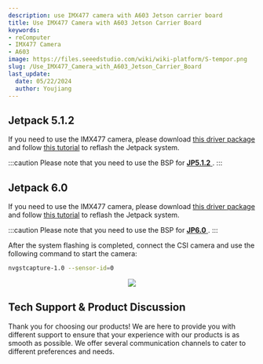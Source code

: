 ```yaml
---
description: use IMX477 camera with A603 Jetson carrier board
title: Use IMX477 Camera with A603 Jetson Carrier Board
keywords:
- reComputer
- IMX477 Camera
- A603
image: https://files.seeedstudio.com/wiki/wiki-platform/S-tempor.png
slug: /Use_IMX477_Camera_with_A603_Jetson_Carrier_Board
last_update:
  date: 05/22/2024
  author: Youjiang
---
```


## Jetpack 5.1.2

If you need to use the IMX477 camera, please download [this driver package](https://szseeedstudio-my.sharepoint.cn/:u:/g/personal/youjiang_yu_szseeedstudio_partner_onmschina_cn/ERJdh3pvdYZOqJWugsnMJKEBMkGXtU8ngY03kJeLDWSkLw?e=TuLWmL) and follow [this tutorial](https://wiki.seeedstudio.com/reComputer_A603_Flash_System/) to reflash the Jetpack system.

:::caution
Please note that you need to use the BSP for [ **JP5.1.2** ](https://developer.nvidia.com/embedded/jetson-linux-r3541).
:::

## Jetpack 6.0

If you need to use the IMX477 camera, please download [this driver package](https://szseeedstudio-my.sharepoint.cn/:u:/g/personal/youjiang_yu_szseeedstudio_partner_onmschina_cn/ETIsoZ25I69KsSiA6TweK4UBVfo7gBrvPyKX9pJ68J8oIA?e=a9uumE) and follow [this tutorial](https://wiki.seeedstudio.com/reComputer_A603_Flash_System/) to reflash the Jetpack system.

:::caution
Please note that you need to use the BSP for [ **JP6.0** ](https://developer.nvidia.com/embedded/jetson-linux-r363).
:::

After the system flashing is completed, connect the CSI camera and use the following command to start the camera:

```bash
nvgstcapture-1.0 --sensor-id=0
```

<div align="center"><img width="{800}" src="https://files.seeedstudio.com/wiki/reComputer-Jetson/A608/camera.png" /></div>


## Tech Support & Product Discussion

Thank you for choosing our products! We are here to provide you with different support to ensure that your experience with our products is as smooth as possible. We offer several communication channels to cater to different preferences and needs.

<div class="button_tech_support_container">
<a href="https://forum.seeedstudio.com/" class="button_forum"></a> 
<a href="https://www.seeedstudio.com/contacts" class="button_email"></a>
</div>

<div class="button_tech_support_container">
<a href="https://discord.gg/eWkprNDMU7" class="button_discord"></a> 
<a href="https://github.com/Seeed-Studio/wiki-documents/discussions/69" class="button_discussion"></a>
</div>